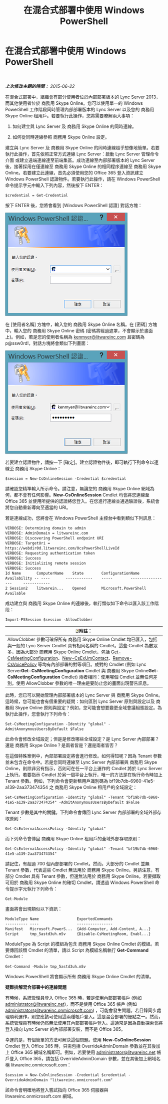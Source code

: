 ﻿---
title: 在混合式部署中使用 Windows PowerShell
TOCTitle: 在混合式部署中使用 Windows PowerShell
ms:assetid: b19625d4-4b68-403c-a072-5296aa590556
ms:mtpsurl: https://technet.microsoft.com/zh-tw/library/Dn362835(v=OCS.15)
ms:contentKeyID: 56269141
ms.date: 08/24/2015
mtps_version: v=OCS.15
ms.translationtype: HT
---

# 在混合式部署中使用 Windows PowerShell

 

_**上次修改主題的時間：** 2015-06-22_

在混合式部署中，組織會有部分使用者位於內部部署版本的 Lync Server 2013，而其他使用者位於 商務用 Skype Online。您可以使用單一的 Windows PowerShell 工作階段同時管理內部部署版本的 Lync Server 以及您的 商務用 Skype Online 租用戶。若要執行此操作，您將需要瞭解兩大事項：

1.  如何建立與 Lync Server 及 商務用 Skype Online 的同時連線。

2.  如何從同時連線參照 商務用 Skype Online 設定。

建立與 Lync Server 及 商務用 Skype Online 的同時連線超乎想像地簡單。若要執行此操作，首先依照正常方式連線 Lync Server：啟動 Lync Server 管理命令介面 或建立遠端連線連至前端集區。成功連線至內部部署版本的 Lync Server 後，接著採用在僅連線至 商務用 Skype Online 的相同程序連線至 商務用 Skype Online。若要建立此連線，首先必須使用您的 Office 365 登入資訊建立 Windows PowerShell 認證物件。若要執行此操作，請在 Windows PowerShell 命令提示字元中輸入下列內容，然後按下 ENTER：

    $credential = Get-Credential

按下 ENTER 後，您將會看到 \[Windows PowerShell 認證\] 對話方塊：

![Windows PowerShell 登入認證](images/Dn362835.0f04e0a1-c9d6-4341-a0bb-ef721c4815fd(OCS.15).png "Windows PowerShell 登入認證")

在 \[使用者名稱\] 方塊中，輸入您的 商務用 Skype Online 名稱。在 \[密碼\] 方塊中，輸入您的 商務用 Skype Online 密碼 (密碼將經過遮罩，不會顯示於畫面上)。例如，若是您的使用者名稱為 kenmyer@litwareinc.com 且密碼為 p@ssw0rd\!，對話方塊將會類似下列畫面：

![Windows PowerShell 認證登入](images/Dn362835.85977a0e-b14a-4aec-a45e-8548e9c9f691(OCS.15).png "Windows PowerShell 認證登入")

若要建立認證物件，請按一下 \[確定\]。建立認證物件後，即可執行下列命令以連線至 商務用 Skype Online：

    $session = New-CsOnlineSession -Credential $credential

請確認您精準輸入所示命令。請注意，無論您的 商務用 Skype Online 網域為何，都不會有任何影響。**New-CsOnlineSession** Cmdlet 均會將您連線至 Office 365 並使用所提供的認證將您登入。在您進行連線並通過驗證後，系統會將您自動重新導向至適當的 URI。

若是連線成功，您將會在 Windows PowerShell 主控台中看到類似下列訊息：

    VERBOSE: Determining domain to admin
    VERBOSE: AdminDomain = litwareinc.com
    VERBOSE: Discovering PowerShell endpoint URI
    VERBOSE: TargetUri = https://webdir0d.litwareinc.com/OcsPowerShellLiveId
    VERBOSE: Requesting authentication token
    VERBOSE: Success
    VERBOSE: Initializing remote session
    VERBOSE: Success
    Id Name       ComputerName    State        ConfigurationName     Availability -- ----       ------------    -----        -----------------     ------------
    2 Session2    litwarein...    Opened       Microsoft.PowerShell  Available

成功建立與 商務用 Skype Online 的連線後，執行類似如下命令以匯入該工作階段：

    Import-PSSession $session -AllowClobber

<table>
<thead>
<tr class="header">
<th><img src="images/Gg398811.note(OCS.15).gif" title="note" alt="note" />附註：</th>
</tr>
</thead>
<tbody>
<tr class="odd">
<td>AllowClobber 參數可確保所有 商務用 Skype Online Cmdlet 均已匯入，包括與一般的 Lync Server Cmdlet 具有相同名稱的 Cmdlet。這些 Cmdlet 為數眾多，因為大部分 商務用 Skype Online Cmdlet，包括 <a href="get-csmeetingconfiguration.md">Get-CsMeetingConfiguration</a>、<a href="new-csexumcontact.md">New-CsExUmContact</a>、<a href="remove-csvoicepolicy.md">Remove-CsVoicePolicy</a> 等均有內部部署的對等項目。成對的 Cmdlet (例如 Lync Server<strong>Get-CsMeetingConfiguration</strong> Cmdlet 與 商務用 Skype Online<strong>Get-CsMeetingConfiguration</strong> Cmdlet) 兩者相同：使用哪個 Cmdlet 並無任何差別。使用 AllowClobber 參數的唯一理由是要防止您的畫面出現警告訊息。</td>
</tr>
</tbody>
</table>


此時，您已可以開始管理內部部署版本的 Lync Server 與 商務用 Skype Online。這時候，您可能也會有個重要的疑問：如何區別 Lync Server 原則與設定以及 商務用 Skype Online 原則與設定？例如，您可能會想要變更全域會議組態設定。為執行此操作，您會執行下列命令：

    Set-CsMeetingConfiguration -Identity "global" -AdmitAnonymousUsersByDefault $False

此命令會修改全域設定；但是是修改哪些全域設定？是 Lync Server 內部部署？還是 商務用 Skype Online？是兩者皆是？還是兩者皆否？

在這個特殊案例中，內部部署設定將會進行修改。如何得知呢？因為 Tenant 參數並未包含在命令中。若是您同時連線至 Lync Server 內部部署與 商務用 Skype Online，則除非另有指示，否則可在任一平台上運作的 Cmdlet 將於 Lync Server 上執行。若要指示 Cmdlet 於另一個平台上執行，唯一的方法是在執行命令時加上 Tenant 參數。例如，下列命令會更新租用戶識別碼為 bf19b7db-6960-41e5-a139-2aa373474354 之 商務用 Skype Online 租用戶的全域設定：

    Set-CsMeetingConfiguration -Identity "global" -Tenant "bf19b7db-6960-41e5-a139-2aa373474354" -AdmitAnonymousUsersByDefault $False

Tenant 參數是其中的關鍵。下列命令會傳回 Lync Server 內部部署的全域外部存取原則：

    Get-CsExternalAccessPolicy -Identity "global"

而下列命令會傳回 商務用 Skype Online 租用戶的全域外部存取原則：

    Get-CsExternalAccessPolicy -Identity "global" -Tenant "bf19b7db-6960-41e5-a139-2aa373474354"

請記住，有超過 700 個內部部署的 Cmdlet。然而，大部分的 Cmdlet 並無 Tenant 參數，代表這些 Cmdlet 無法用於 商務用 Skype Online。另請注意，有部分 Cmdlet 具有 Tenant 參數，但還無法用於 商務用 Skype Online。若要擷取可用於 商務用 Skype Online 的確切 Cmdlet，請透過 Windows PowerShell 命令提示字元執行下列命令：

    Get-Module

畫面將會出現類似以下資訊：

    ModuleType Name                 ExportedCommands
    ---------- ----                 ----------------
    Manifest   Microsoft.PowerS...  {Add-Computer, Add-Content, A...}
    Script     tmp_5astd3uh.m5v     {Disable-CsMeetingRoom, Enabl...}

ModuleType 為 Script 的模組為包含 商務用 Skype Online Cmdlet 的模組。若要傳回該類 Cmdlet 的清單，請以 Script 為模組名稱執行 **Get-Command** Cmdlet：

    Get-Command -Module tmp_5astd3uh.m5v

Windows PowerShell 將會顯示所有 商務用 Skype Online Cmdlet 的清單。

**疑難排解混合部署中的連線問題**

有時候，系統管理員登入 Office 365 時，若是使用內部部署帳戶 (例如 administrator@litwareinc.net)，而不是使用 Office 365 帳戶 (例如 administrator@litwareinc.onmicrosoft.com) ，可能會發生問題。若目錄同步處理順利運作，則您應該可使用這兩種帳戶登入。這是混合部署的優點之一。然而，系統管理員有時候仍然無法使用其內部部署帳戶登入。這通常是因為自動探索會將登入指向 Lync Server 的內部部署安裝，而不是 Office 365。

幸運的是，有個簡單的方法可解決這個問題。使用 **New-CsOnlineSession** Cmdlet 登入 Office 365 時，只需包括 OverrideAdminDomain 參數並在其後加上 Office 365 網域名稱即可。例如，若要使用 administrator@litwareinc.net 帳戶登入 Office 365，請包括 OverrideAdminDomain 參數，並在其後加上網域名稱 litwareinc.onmicrosoft.com：

    $session = New-CsOnlineSession -Credential $credential -OverrideAdminDomain "litwareinc.onmicrosoft.com"

該命令會明確地將登入嘗試指向 Office 365 伺服器與 litwareinc.onmicrosoft.com 網域。

